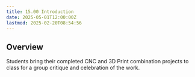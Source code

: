 ```yaml
---
title: 15.00 Introduction
date: 2025-05-01T12:00:00Z
lastmod: 2025-02-20T08:54:56
---
```


## Overview

Students bring their completed CNC and 3D Print combination projects to class for a group critique and celebration of the work.
